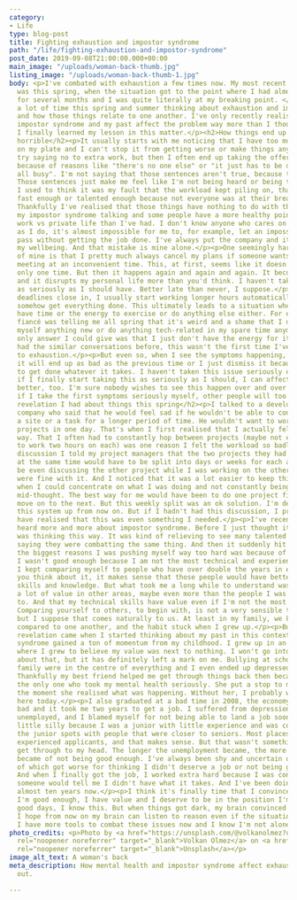 ```yaml
---
category:
- Life
type: blog-post
title: Fighting exhaustion and impostor syndrome
path: "/life/fighting-exhaustion-and-impostor-syndrome"
post_date: 2019-09-08T21:00:00.000+00:00
main_image: "/uploads/woman-back-thumb.jpg"
listing_image: "/uploads/woman-back-thumb-1.jpg"
body: <p>I've combated with exhaustion a few times now. My most recent experience
  was this spring, when the situation got to the point where I had almost daily migraines
  for several months and I was quite literally at my breaking point. </p><p>I spent
  a lot of time this spring and summer thinking about exhaustion and impostor syndrome
  and how those things relate to one another. I've only recently realised that my
  impostor syndrome and my past affect the problem way more than I thought. I hope
  I finally learned my lesson in this matter.</p><h2>How things end up from good to
  horrible</h2><p>It usually starts with me noticing that I have too much stuff put
  on my plate and I can't stop it from getting worse or make things any easier. I
  try saying no to extra work, but then I often end up taking the offered work anyway
  because of reasons like "there's no one else" or "it just has to be done" or "we're
  all busy". I'm not saying that those sentences aren't true, because they often are.
  Those sentences just make me feel like I'm not being heard or being taken seriously.
  I used to think it was my fault that the workload kept piling on, that maybe I wasn't
  fast enough or talented enough because not everyone was at their breaking point.
  Thankfully I've realised that those things have nothing to do with this. It's just
  my impostor syndrome talking and some people have a more healthy point of view to
  work vs private life than I've had. I don't know anyone who cares on the same level
  as I do, it's almost impossible for me to, for example, let an impossible deadline
  pass without getting the job done. I've always put the company and its clients above
  my wellbeing. And that mistake is mine alone.</p><p>One seemingly harmless behaviour
  of mine is that I pretty much always cancel my plans if someone wants to have a
  meeting at an inconvenient time. This, at first, seems like it doesn't matter, it's
  only one time. But then it happens again and again and again. It becomes a pattern,
  and it disrupts my personal life more than you'd think. I haven't taken this behaviour
  as seriously as I should have. Better late than never, I suppose.</p><p>When the
  deadlines close in, I usually start working longer hours automatically to try to
  somehow get everything done. This ultimately leads to a situation where I don't
  have time or the energy to exercise or do anything else either. For example, my
  fiancé was telling me all spring that it's weird and a shame that I don't teach
  myself anything new or do anything tech-related in my spare time anymore. And the
  only answer I could give was that I just don't have the energy for it. And we've
  had the similar conversations before, this wasn't the first time I've driven myself
  to exhaustion.</p><p>But even so, when I see the symptoms happening, I don't think
  it will end up as bad as the previous time or I just dismiss it because things need
  to get done whatever it takes. I haven't taken this issue seriously enough. Maybe
  if I finally start taking this as seriously as I should, I can affect my workload
  better, too. I'm sure nobody wishes to see this happen over and over again. So maybe
  if I take the first symptoms seriously myself, other people will too.</p><h2>The
  revelation I had about things this spring</h2><p>I talked to a developer from another
  company who said that he would feel sad if he wouldn't be able to concentrate on
  a site or a task for a longer period of time. He wouldn't want to work on several
  projects in one day. That's when I first realised that I actually felt the same
  way. That I often had to constantly hop between projects (maybe not even getting
  to work two hours on each) was one reason I felt the workload so badly. After that
  discussion I told my project managers that the two projects they had me working
  at the same time would have to be split into days or weeks for each and that I wouldn't
  be even discussing the other project while I was working on the other. And they
  were fine with it. And I noticed that it was a lot easier to keep things rolling
  when I could concentrate on what I was doing and not constantly being interrupted
  mid-thought. The best way for me would have been to do one project first and then
  move on to the next. But this weekly split was an ok solution. I'm definitely keeping
  this system up from now on. But if I hadn't had this discussion, I probably wouldn't
  have realised that this was even something I needed.</p><p>I've recently read and
  heard more and more about impostor syndrome. Before I just thought it was me that
  was thinking this way. It was kind of relieving to see many talented and smart people
  saying they were combatting the same thing. And then it suddenly hit me. One of
  the biggest reasons I was pushing myself way too hard was because of thinking otherwise,
  I wasn't good enough because I am not the most technical and experienced developer.
  I kept comparing myself to people who have over double the years in expertise. When
  you think about it, it makes sense that those people would have better technical
  skills and knowledge. But what took me a long while to understand was that I have
  a lot of value in other areas, maybe even more than the people I was comparing myself
  to. And that my technical skills have value even if I'm not the most experienced.
  Comparing yourself to others, to begin with, is not a very sensible thing to do,
  but I suppose that comes naturally to us. At least in my family, we kids were constantly
  compared to one another, and the habit stuck when I grew up.</p><p>But the proper
  revelation came when I started thinking about my past in this context. My impostor
  syndrome gained a ton of momentum from my childhood. I grew up in an environment
  where I grew to believe my value was next to nothing. I won't go into much detail
  about that, but it has definitely left a mark on me. Bullying at school and a broken
  family were in the centre of everything and I even ended up depressed as a teen.
  Thankfully my best friend helped me get through things back then because she was
  the only one who took my mental health seriously. She put a stop to my harmful behaviours
  the moment she realised what was happening. Without her, I probably wouldn't be
  here today.</p><p>I also graduated at a bad time in 2008, the economy was quite
  bad and it took me two years to get a job. I suffered from depression again while
  unemployed, and I blamed myself for not being able to land a job sooner. It's a
  little silly because I was a junior with little experience and was competing for
  the junior spots with people that were closer to seniors. Most places hired more
  experienced applicants, and that makes sense. But that wasn't something I could
  get through to my head. The longer the unemployment became, the more convinced I
  became of not being good enough. I've always been shy and uncertain of myself, both
  of which got worse for thinking I didn't deserve a job or not being good enough.
  And when I finally got the job, I worked extra hard because I was constantly afraid
  someone would tell me I didn't have what it takes. And I've been doing that for
  almost ten years now.</p><p>I think it's finally time that I convince myself that
  I'm good enough, I have value and I deserve to be in the position I'm in. On the
  good days, I know this. But when things got dark, my brain convinced me otherwise.
  I hope from now on my brain can listen to reason even if the situation gets worse.
  I have more tools to combat these issues now and I know I'm not alone in this.</p>
photo_credits: <p>Photo by <a href="https://unsplash.com/@volkanolmez?utm_source=unsplash&utm_medium=referral&utm_content=creditCopyText"
  rel="noopener noreferrer" target="_blank">Volkan Olmez</a> on <a href="https://unsplash.com/search/photos/exhaustion?utm_source=unsplash&utm_medium=referral&utm_content=creditCopyText"
  rel="noopener noreferrer" target="_blank">Unsplash</a></p>
image_alt_text: A woman's back
meta_description: How mental health and impostor syndrome affect exhaustion and burning
  out.

---
```

